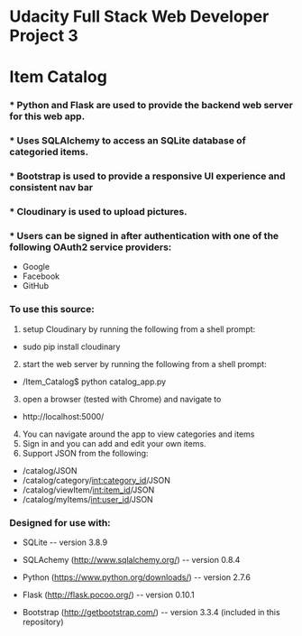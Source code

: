 # Udacity Full Stack Web Developer Project 3

# Item Catalog

### * Python and Flask are used to provide the backend web server for this web app.
### * Uses SQLAlchemy to access an SQLite database of categoried items.
### * Bootstrap is used to provide a responsive UI experience and consistent nav bar
### * Cloudinary is used to upload pictures.

### * Users can be signed in after authentication with one of the following OAuth2 service providers:
* Google
* Facebook
* GitHub


### To use this source:
1. setup Cloudinary by running the following from a shell prompt:
* sudo pip install cloudinary
2. start the web server by running the following from a shell prompt:
* /Item_Catalog$ python catalog_app.py
3. open a browser (tested with Chrome) and navigate to
* http://localhost:5000/
4. You can navigate around the app to view categories and items
5. Sign in and you can add and edit your own items.
6. Support JSON from the following:
* /catalog/JSON
* /catalog/category/<int:category_id>/JSON
* /catalog/viewItem/<int:item_id>/JSON
* /catalog/myItems/<int:user_id>/JSON

### Designed for use with:

* SQLite  -- version 3.8.9

* SQLAchemy (http://www.sqlalchemy.org/) -- version 0.8.4

* Python (https://www.python.org/downloads/) -- version 2.7.6

* Flask (http://flask.pocoo.org/) -- version 0.10.1

* Bootstrap (http://getbootstrap.com/) -- version 3.3.4 (included in this repository)
